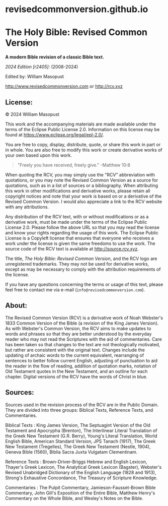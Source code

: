 # revisedcommonversion.github.io
# The Holy Bible: Revised Common Version

**A modern Bible revision of a classic Bible text.**

*2024 Edition [r2405]:* (2008-2024)

Edited by: William Masopust

http://www.revisedcommonversion.com or http://rcv.xyz

## License:

© 2024 William Masopust

This work and the accompanying materials are made available under the terms of the Eclipse Public License 2.0. Information on this license may be found at https://www.eclipse.org/legal/epl-2.0/.

You are free to copy, display, distribute, quote, or share this work in part or in whole. You are also free to modify this work or create derivative works of your own based upon this work.

> "Freely you have received, freely give." -Matthew 10:8

When quoting the RCV, you may simply use the "RCV" abbreviation with quotations, or you may note the Revised Common Version as a source for quotations, such as in a list of sources or a bibliography. When attributing this work in other modifications and derivative works, please retain all copyright notices and note that your work is based on or a derivative of the Revised Common Version. I would also appreciate a link to the RCV website with any attributions.

Any distribution of the RCV text, with or without modifications or as a derivative work, must be made under the terms of the Eclipse Public License 2.0. Please follow the above URL so that you may read the license and know your rights regarding the usage of this work. The Eclipse Public License is a Copyleft license that ensures that everyone who receives a work under the license is given the same freedoms to use the work. The source code of the RCV text is available at http://source.rcv.xyz.

The title, *The Holy Bible: Revised Common Version*, and the RCV logo are unregistered trademarks. They may not be used for derivative works, except as may be necessary to comply with the attribution requirements of the license.

If you have any questions concerning the terms or usage of this text, please feel free to contact me via e-mail (`info@revisedcommonversion.com`).

## About:

The Revised Common Version (RCV) is a derivative work of Noah Webster's 1833 Common Version of the Bible (a revision of the King James Version). As with Webster's Common Version, the RCV aims to make updates to words and phrases so that they are better understood by the everyday reader who may not read the Scriptures with the aid of commentaries. Care has been taken so that changes to the text are not theologically motivated, but rather are consistent with the original text. Changes include the updating of archaic words to the current equivalent, rearranging of sentences to better follow current English, adjusting of punctuation to aid the reader in the flow of reading, addition of quotation marks, notation of Old Testament quotes in the New Testament, and an outline for each chapter. Digital versions of the RCV have the words of Christ in blue.

## Sources:

Sources used in the revision process of the RCV are in the Public Domain. They are divided into three groups: Biblical Texts, Reference Texts, and Commentaries.

Biblical Texts
: King James Version, The Septuagint Version of the Old Testament and Apocrypha (Brenton), The Interlinear Literal Translation of the Greek New Testament (G.R. Berry), Young's Literal Translation, World English Bible, American Standard Version, JPS Tanach (1917), The Greek New Testament (Tregelles), The Greek New Testament (Nestle, 1904), Geneva Bible (1560), Biblia Sacra Juxta Vulgatam Clementinam.

Reference Texts
: Brown-Driver-Briggs Hebrew and English Lexicon, Thayer's Greek Lexicon, The Analytical Greek Lexicon (Bagster), Webster's Revised Unabridged Dictionary of the English Language (1828 and 1913), Strong's Exhaustive Concordance, The Treasury of Scripture Knowledge.

Commentaries
: The Pulpit Commentary, Jamieson-Fausset-Brown Bible Commentary, John Gill's Exposition of the Entire Bible, Matthew Henry's Commentary on the Whole Bible, and Wesley's Notes on the Bible.
